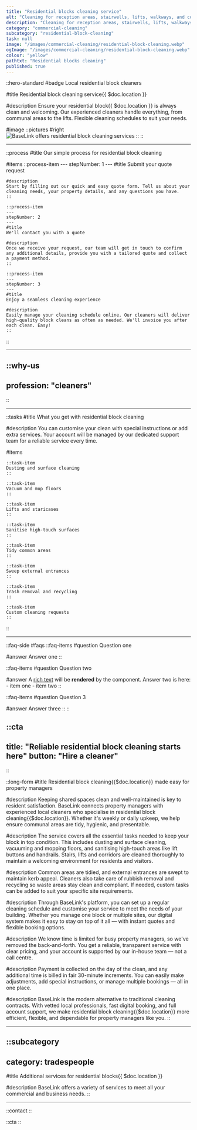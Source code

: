 ```yaml
---
title: "Residential blocks cleaning service"
alt: "Cleaning for reception areas, stairwells, lifts, walkways, and communal spaces"
description: "Cleaning for reception areas, stairwells, lifts, walkways, and communal spaces"
category: "commercial-cleaning"
subcategory: "residential-block-cleaning"
task: null
image: "/images/commercial-cleaning/residential-block-cleaning.webp"
ogImage: "/images/commercial-cleaning/residential-block-cleaning.webp"
colour: "yellow"
pathtxt: "Residential blocks cleaning"
published: true
---
```


::hero-standard
#badge
Local residential block cleaners

#title
Residential block cleaning service{{ $doc.location }}

#description
Ensure your residential block{{ $doc.location }} is always clean and welcoming. Our experienced cleaners handle everything, from communal areas to the lifts. Flexible cleaning schedules to suit your needs.

#image
    ::pictures
    #right
    ![BaseLink offers residential block cleaning services](/images/commercial-cleaning/residential-block-cleaning.webp)
    ::
::

---

::process
#title
Our simple process for residential block cleaning

#items
    ::process-item
    ---
    stepNumber: 1
    ---
    #title
    Submit your quote request

    #description
    Start by filling out our quick and easy quote form. Tell us about your cleaning needs, your property details, and any questions you have.
    ::
    
    ::process-item
    ---
    stepNumber: 2
    ---
    #title
    We'll contact you with a quote

    #description
    Once we receive your request, our team will get in touch to confirm any additional details, provide you with a tailored quote and collect a payment method.
    ::

    ::process-item
    ---
    stepNumber: 3
    ---
    #title
    Enjoy a seamless cleaning experience

    #description
    Easily manage your cleaning schedule online. Our cleaners will deliver high-quality block cleans as often as needed. We'll invoice you after each clean. Easy!
    ::
::

---

::why-us
---
profession: "cleaners"
---
::

---

::tasks
#title
What you get with residential block cleaning

#description
You can customise your clean with special instructions or add extra services. Your account will be managed by our dedicated support team for a reliable service every time.

#items
    
    ::task-item
    Dusting and surface cleaning
    ::
    
    ::task-item
    Vacuum and mop floors
    ::

    ::task-item
    Lifts and staricases
    ::

    ::task-item
    Sanitise high-touch surfaces
    ::

    ::task-item
    Tidy common areas
    ::

    ::task-item
    Sweep external entrances
    ::

    ::task-item
    Trash removal and recycling
    ::

    ::task-item
    Custom cleaning requests
    ::
::

---

::faq-side
#faqs
  ::faq-items
  #question
  Question one

  #answer
  Answer one
  ::

  ::faq-items
  #question
  Question two

  #answer
  A [rich text](/services/commercial-cleaning) will be **rendered** by the component.
  Answer two is here:
    - item one
    - item two
  ::

  ::faq-items
  #question
  Question 3

  #answer
  Answer three
  ::
::

::cta
---
title: "Reliable residential block cleaning starts here"
button: "Hire a cleaner"
---
::

::long-form
#title
Residential block cleaning{{$doc.location}} made easy for property managers

#description
Keeping shared spaces clean and well-maintained is key to resident satisfaction. BaseLink connects property managers with experienced local cleaners who specialise in residential block cleaning{{$doc.location}}. Whether it's weekly or daily upkeep, we help ensure communal areas are tidy, hygienic, and presentable.

#description
The service covers all the essential tasks needed to keep your block in top condition. This includes dusting and surface cleaning, vacuuming and mopping floors, and sanitising high-touch areas like lift buttons and handrails. Stairs, lifts and corridors are cleaned thoroughly to maintain a welcoming environment for residents and visitors.

#description
Common areas are tidied, and external entrances are swept to maintain kerb appeal. Cleaners also take care of rubbish removal and recycling so waste areas stay clean and compliant. If needed, custom tasks can be added to suit your specific site requirements.

#description
Through BaseLink's platform, you can set up a regular cleaning schedule and customise your service to meet the needs of your building. Whether you manage one block or multiple sites, our digital system makes it easy to stay on top of it all — with instant quotes and flexible booking options.

#description
We know time is limited for busy property managers, so we've removed the back-and-forth. You get a reliable, transparent service with clear pricing, and your account is supported by our in-house team — not a call centre.

#description
Payment is collected on the day of the clean, and any additional time is billed in fair 30-minute increments. You can easily make adjustments, add special instructions, or manage multiple bookings — all in one place.

#description
BaseLink is the modern alternative to traditional cleaning contracts. With vetted local professionals, fast digital booking, and full account support, we make residential block cleaning{{$doc.location}} more efficient, flexible, and dependable for property managers like you.
::

---

::subcategory
---
category: tradespeople
---
#title
Additional services for residential blocks{{ $doc.location }}

#description
BaseLink offers a variety of services to meet all your commercial and business needs.
::

---

::contact
::

::cta
::